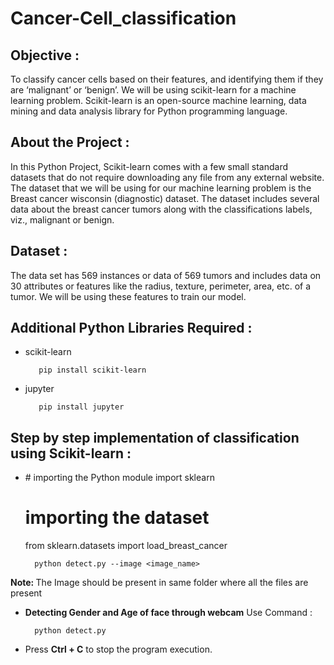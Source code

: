 # Cancer-Cell_classification

<h2>Objective :</h2>
<p>To classify cancer cells based on their features, and identifying them if they are ‘malignant’ or ‘benign’. We will be using scikit-learn for a machine learning problem. Scikit-learn is an open-source machine learning, data mining and data analysis library for Python programming language.</p>

<h2>About the Project :</h2>
<p>In this Python Project, Scikit-learn comes with a few small standard datasets that do not require downloading any file from any external website. The dataset that we will be using for our machine learning problem is the Breast cancer wisconsin (diagnostic) dataset. The dataset includes several data about the breast cancer tumors along with the classifications labels, viz., malignant or benign.</p>

<h2>Dataset :</h2>
<p>The data set has 569 instances or data of 569 tumors and includes data on 30 attributes or features like the radius, texture, perimeter, area, etc. of a tumor. We will be using these features to train our model.</p>
<h2>Additional Python Libraries Required :</h2>
<ul>
  <li>scikit-learn</li>
  
       pip install scikit-learn
</ul>
<ul>
 <li>jupyter</li>
  
       pip install jupyter
</ul>

<h2>Step by step implementation of classification using Scikit-learn :</h2>
 <ul>
  <li># importing the Python module
import sklearn

# importing the dataset
from sklearn.datasets import load_breast_cancer
</li>
  
      python detect.py --image <image_name>
</ul>
  <p><b>Note: </b>The Image should be present in same folder where all the files are present</p> 
<ul>
  <li><b>Detecting Gender and Age of face through webcam</b> Use Command :</li>
  
      python detect.py
</ul>
<ul>
  <li>Press <b>Ctrl + C</b> to stop the program execution.</li>
</ul>
